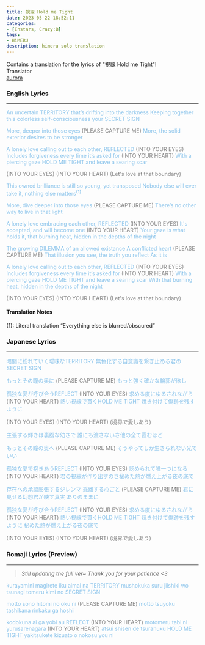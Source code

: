 ```yaml
---
title: 視線 Hold me Tight
date: 2023-05-22 18:52:11
categories:
- [Enstars, Crazy:B]
tags:
- HiMERU
description: himeru solo translation
---
```


<div class="preview-wrapper reverse" style="--storyColor: #hex;--storyColor-rgb: r,g,b;--storyColor-h: hue;--storyColor-s: saturation%;--storyColor-l: lightness%;">
  <div class="grid-wrapper">
      <div class="preview-background" style="background-image: url('https://cdn.discordapp.com/attachments/1110345002015535124/1110345203904155738/IMG_4879.png')"></div>
      <div class="preview-box" style="background: calc(var(--card-background) + 2%)">
          <div class="info-area">
              <div class="synopsis" style="width: 90%;">
                Contains a translation for the lyrics of "視線 Hold me Tight"!
              </div>
          </div>
          <div class="info-item tl">
              <div class="label">
                  Translator
              </div>
              <div class="value">
                  <a href="https://twitter.com/azurecrystalz">aurora</a>
              </div>
            </div>
        </div>
  </div>
</div>

<!-- more -->

<div style="margin-top: 3%">
  <style>
    .hint--error.hint--top-left:before, .hint--error.hint--top-right:before, .hint--error.hint--top:before {
    border-top-color: #6a3446;
    }
    .hint--error:after {
    background-color: #6a3446;
    text-shadow: 0 -1px 0px #592726;
    }
    [character] {
      --dark-mode: hsl(var(--hue), 30%, 30%);
      display: flex;
    }
    [character]::before {
      position: absolute;
      margin-left: 75px;
    }
    [character] p {
      max-width: calc(100% - 75px);
      margin-left: 75px;
      color: inherit;
    }
    :root[theme='dark'] [character] p {
      background: var(--dark-mode);
    }
    :root[theme='dark'] [character] p .thought {
      color: #9f9fff;
    }
    :root[theme='light'] [character] p {
      background: var(--light-mode);
    }
    [character] p:first-child {
      margin-top: 20px;
      border-top-left-radius: 0px;
    }
    [character] p:first-child::before {
      position: absolute;
      left: 0;
    }
    [character]::after {
      display: none;
      left: 65px;
      top: 37px;
    }
    .msr-narration {
      display: flex;
      align-items: center;
      margin: 20px 0px;
      gap: 5px;
    }
    .msr-narration::before {
      content: "";
      display: inline-block;
      background: var(--article-text);
      height: 1px;
      width: 15%;
    }
    .msr-narration p {
      margin: 0;
    }
  </style>

### English Lyrics
***
<span style="color: #89C3EB;">An uncertain TERRITORY that’s drifting into the darkness</span> 
<span style="color: #89C3EB;">Keeping together this colorless self-consciousness your SECRET SIGN</span> 

<span style="color: #89C3EB;">More, deeper into those eyes</span><span style="color:grey"> (PLEASE CAPTURE ME)</span>
<span style="color: #89C3EB;">More, the solid exterior desires to be stronger</span>

<span style="color: #89C3EB;">A lonely love calling out to each other, REFLECTED</span><span style="color:grey"> (INTO YOUR EYES)</span>
<span style="color: #89C3EB;">Includes forgiveness every time it’s asked for</span><span style="color:grey"> (INTO YOUR HEART)</span>
<span style="color: #89C3EB;">With a piercing gaze HOLD ME TIGHT and leave a searing scar</span>

<span style="color:grey">(INTO YOUR EYES)</span>
<span style="color:grey">(INTO YOUR HEART)</span>
<span style="color:grey">(Let's love at that boundary)</span>

<span style="color: #89C3EB;">This owned brilliance is still so young, yet transposed</span> 
<span style="color: #89C3EB;">Nobody else will ever take it, nothing else matters<sup>**(1)**</sup></span></span>

<span style="color: #89C3EB;">More, dive deeper into those eyes</span><span style="color:grey"> (PLEASE CAPTURE ME)</span>
<span style="color: #89C3EB;">There’s no other way to live in that light</span>

<span style="color: #89C3EB;">A lonely love embracing each other, REFLECTED</span><span style="color:grey"> (INTO YOUR EYES)</span>
<span style="color: #89C3EB;">It's accepted, and will become one</span><span style="color:grey"> (INTO YOUR HEART)</span>
<span style="color: #89C3EB;">Your gaze is what holds it, that burning heat, hidden in the depths of the night</span>

<span style="color: #89C3EB;">The growing DILEMMA of an allowed existance</span>
<span style="color: #89C3EB;">A conflicted heart</span><span style="color:grey"> (PLEASE CAPTURE ME)</span>
<span style="color: #89C3EB;">That illusion you see, the truth you reflect</span>
<span style="color: #89C3EB;">As it is</span>

<span style="color: #89C3EB;">A lonely love calling out to each other, REFLECTED</span><span style="color:grey"> (INTO YOUR EYES)</span>
<span style="color: #89C3EB;">Includes forgiveness every time it’s asked for</span><span style="color:grey"> (INTO YOUR HEART)</span>
<span style="color: #89C3EB;">With a piercing gaze HOLD ME TIGHT and leave a searing scar</span>
<span style="color: #89C3EB;">With that burning heat, hidden in the depths of the night</span>

<span style="color:grey">(INTO YOUR EYES)</span>
<span style="color:grey">(INTO YOUR HEART)</span>
<span style="color:grey">(Let's love at that boundary)</span>

<h4>Translation Notes</h4>

(1): Literal translation “Everything else is blurred/obscured”

### Japanese Lyrics
***
<span style="color: #89C3EB;">暗闇に紛れていく曖昧なTERRITORY</span> 
<span style="color: #89C3EB;">無色化する自意識を繋ぎ止める君のSECRET SIGN</span> 

<span style="color: #89C3EB;">もっとその瞳の奥に</span><span style="color:grey"> (PLEASE CAPTURE ME)</span>
<span style="color: #89C3EB;">もっと強く確かな輪郭が欲し</span>

<span style="color: #89C3EB;">孤独な愛が呼び合うREFLECT</span><span style="color:grey"> (INTO YOUR EYES)</span>
<span style="color: #89C3EB;">求める度にゆるされながら</span><span style="color:grey"> (INTO YOUR HEART)</span>
<span style="color: #89C3EB;">熱い視線で貫くHOLD ME TIGHT 焼き付けて傷跡を残すように</span>

<span style="color:grey">(INTO YOUR EYES)</span>
<span style="color:grey">(INTO YOUR HEART)</span>
<span style="color:grey">(境界で愛しあう)</span>

<span style="color: #89C3EB;">主張する輝きは裏腹な幼さで</span> 
<span style="color: #89C3EB;">誰にも渡さないさ他の全て霞むほど</span>

<span style="color: #89C3EB;">もっとその瞳の奥へ</span><span style="color:grey"> (PLEASE CAPTURE ME)</span>
<span style="color: #89C3EB;">そうやってしか生きられない光でいい</span>

<span style="color: #89C3EB;">孤独な愛で抱きあうREFLECT</span><span style="color:grey"> (INTO YOUR EYES)</span>
<span style="color: #89C3EB;">認められて唯一つになる</span><span style="color:grey"> (INTO YOUR HEART)</span>
<span style="color: #89C3EB;">君の視線が作り出すのさ秘めた熱が燃え上がる夜の底で</span>

<span style="color: #89C3EB;">存在への承認膨張するジレンマ</span>
<span style="color: #89C3EB;">乖離する心ごと</span><span style="color:grey"> (PLEASE CAPTURE ME)</span>
<span style="color: #89C3EB;">君に見せる幻想君が映す真実</span>
<span style="color: #89C3EB;">ありのままに</span>

<span style="color: #89C3EB;">孤独な愛が呼び合うREFLECT</span><span style="color:grey"> (INTO YOUR EYES)</span>
<span style="color: #89C3EB;">求める度にゆるされながら</span><span style="color:grey"> (INTO YOUR HEART)</span>
<span style="color: #89C3EB;">熱い視線で貫くHOLD ME TIGHT 焼き付けて傷跡を残すように</span>
<span style="color: #89C3EB;">秘めた熱が燃え上がる夜の底で</span>

<span style="color:grey">(INTO YOUR EYES)</span>
<span style="color:grey">(INTO YOUR HEART)</span>
<span style="color:grey">(境界で愛しあう)</span>

### Romaji Lyrics (Preview)
***

> *Still updating the full ver~ Thank you for your patience <3*

<span style="color: #89C3EB;">kurayamini magirete iku aimai na TERRITORY</span> 
<span style="color: #89C3EB;">mushokuka suru jiishiki wo tsunagi tomeru kimi no SECRET SIGN </span> 

<span style="color: #89C3EB;">motto sono hitomi no oku ni </span><span style="color:grey">(PLEASE CAPTURE ME)</span>
<span style="color: #89C3EB;">motto tsuyoku tashikana rinkaku ga hoshii</span>

<span style="color: #89C3EB;">kodokuna ai ga yobi au REFLECT</span><span style="color:grey"> (INTO YOUR HEART)</span>
<span style="color: #89C3EB;">motomeru tabi ni yurusarenagara</span><span style="color:grey"> (INTO YOUR HEART)</span>
<span style="color: #89C3EB;">atsui shisen de tsuranuku HOLD ME TIGHT yakitsukete kizuato o nokosu you ni</span>

 <!-- Translation Notes -->


  <!-- CONTENT GOES HERE -->
    
  <!-- 
    TO CHANGE COLOR
    <span style="color: #89C3EB;">INSERT TEXT</span>
  -->

  </div>